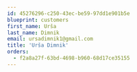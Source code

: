 ```yaml
---
id: 45276296-c250-43ec-be59-97dd1e901b5e
blueprint: customers
first_name: Urša
last_name: Dimnik
email: ursadimnik1@gmail.com
title: 'Urša Dimnik'
orders:
  - f2a8a27f-63bd-4698-b960-68d17ce35155
---
```

